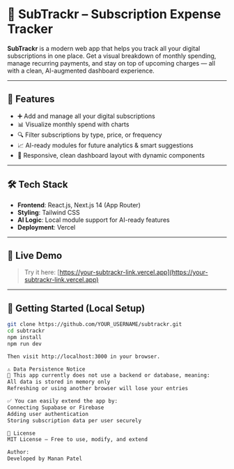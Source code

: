 # 💸 SubTrackr – Subscription Expense Tracker

**SubTrackr** is a modern web app that helps you track all your digital subscriptions in one place. Get a visual breakdown of monthly spending, manage recurring payments, and stay on top of upcoming charges — all with a clean, AI-augmented dashboard experience.

---

## 🚀 Features

- ➕ Add and manage all your digital subscriptions
- 📊 Visualize monthly spend with charts
- 🔍 Filter subscriptions by type, price, or frequency
- 📈 AI-ready modules for future analytics & smart suggestions
- 📱 Responsive, clean dashboard layout with dynamic components

---

## 🛠 Tech Stack

- **Frontend**: React.js, Next.js 14 (App Router)
- **Styling**: Tailwind CSS
- **AI Logic**: Local module support for AI-ready features
- **Deployment**: Vercel

---

## 🧪 Live Demo

> Try it here: [https://your-subtrackr-link.vercel.app](https://your-subtrackr-link.vercel.app)

---

## 📝 Getting Started (Local Setup)

```bash
git clone https://github.com/YOUR_USERNAME/subtrackr.git
cd subtrackr
npm install
npm run dev

Then visit http://localhost:3000 in your browser.

⚠️ Data Persistence Notice
🚫 This app currently does not use a backend or database, meaning:
All data is stored in memory only
Refreshing or using another browser will lose your entries

✅ You can easily extend the app by:
Connecting Supabase or Firebase
Adding user authentication
Storing subscription data per user securely

📄 License
MIT License — Free to use, modify, and extend

Author:
Developed by Manan Patel